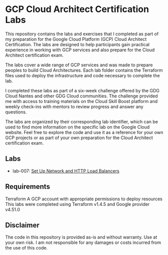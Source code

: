 # GCP Cloud Architect Certification Labs

This repository contains the labs and exercises that I completed as part of my preparation for the Google Cloud Platform (GCP) Cloud Architect Certification. The labs are designed to help participants gain practical experience in working with GCP services and also prepare for the Cloud Architect certification exam.

The labs cover a wide range of GCP services and was made to prepare peoples to build Cloud Architectures. Each lab folder contains the Terraform files used to deploy the infrastructure and code necessary to complete the lab.

I completed these labs as part of a six-week challenge offered by the GDG Cloud Nantes and other GDG Cloud communities. The challenge provided me with access to training materials on the Cloud Skill Boost platform and weekly check-ins with mentors to review progress and answer any questions.

The labs are organized by their corresponding lab identifier, which can be used to find more information on the specific lab on the Google Cloud website. Feel free to explore the code and use it as a reference for your own GCP projects or as part of your own preparation for the Cloud Architect certification exam.

## Labs

- lab-007: [Set Up Network and HTTP Load Balancers](<https://www.cloudskillsboost.google/focuses/12007?parent=catalog>)

## Requirements

Terraform
A GCP account with appropriate permissions to deploy resources
This labs were completed using Terraform v1.4.5 and Google provider v4.51.0

## Disclaimer

The code in this repository is provided as-is and without warranty. Use at your own risk. I am not responsible for any damages or costs incurred from the use of this code.
